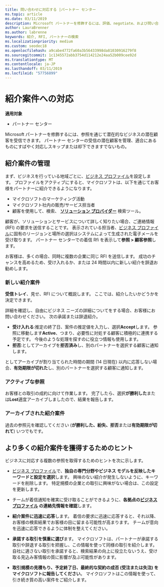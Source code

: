 ```yaml
---
title: 問い合わせに対応する |パートナー センター
ms.topic: article
ms.date: 03/11/2019
description: Microsoft パートナーを修飾するには、評価、negotiate、および問い合わせに対応するパートナー センターを通じてすることができます。
author: LauraBrenner
ms.author: labrenne
keywords: 紹介, RFI, パートナーの検索
ms.localizationpriority: medium
ms.custom: seodec18
ms.openlocfilehash: a9cabe4772fa60a3b56433998da81030916279f8
ms.sourcegitcommit: 1c1345572abb3754d114212e24aa52b009cee92d
ms.translationtype: MT
ms.contentlocale: ja-JP
ms.lasthandoff: 03/11/2019
ms.locfileid: "57756899"
---
```

# <a name="respond-to-referrals"></a>紹介案件への対応

**適用対象**

-  パートナー センター

Microsoft パートナーを修飾するには、参照を通じて潜在的なビジネスの潜在顧客を受信できます。 パートナー センターの受信の潜在顧客を管理、適合にあるものにすばやく対応しスキップまたは却下できますでないもの。 

## <a name="referral-management"></a>紹介案件の管理

まず、ビジネスを行っている地域ごとに、[ビジネス プロファイル](create-a-marketing-profile.md)を設定します。 プロファイルをアクティブにすると、マイクロソフトは、以下を通じてお客様をパートナーに紹介できるようになります。

*  マイクロソフトのマーケティング活動
*  マイクロソフト社内の販売/サービス担当者
*  顧客を使用して、検索、 **[ソリューション プロバイダー](https://www.microsoft.com/solution-providers/home)** 検索ツール。

顧客が、ソリューションとサービスについて詳しく知りたい場合、ご連絡情報 (RFI) の要求を送信することです。 表示されている担当者、[ビジネス プロファイル](create-a-marketing-profile.md)に固有のリージョンと場所の選択はシステムによって生成された電子メールを受け取ります。 パートナー センターでの着信 Rfi を表示して**参照 > 顧客参照**します。

お客様は、多くの場合、同時に複数の企業に同じ RFI を送信します。 成功のチャンスを高めるため、受け入れるか、または 24 時間以内に新しい紹介を辞退お勧めします。

### <a name="new-referrals"></a>新しい紹介案件

**受信トレイ**、見せ、RFI について概説します。 ここでは、紹介したいかどうかを決定できます。 

詳細を確認し、自由にビジネス ニーズの詳細についてをする場合、お客様にお問い合わせください。 次の承諾または辞退紹介。 

*  **受け入れる**:推定の終了日、案件の推定値を入力し、選択**Accept**します。 参照に移動します**Active**、つまり、必要性に対処する顧客に積極的に連携する予定です。 今後のような処理を探すのに役立つ情報も使用します。
*  **拒否**:としてアーカイブを**拒否済み**し、別のパートナーを選択する顧客に通知します。

としてアーカイブが割り当てられた時間の期間 (14 日現在) 以内に応答しない場合、**有効期限が切れた**し、別のパートナーを選択する顧客に通知します。

### <a name="active-referrals"></a>アクティブな参照

お客様との取引の成約に向けて作業します。 完了したら、選択**が勝利した**または**Lost**適宜アーカイブしましたので、結果を報告します。

### <a name="archived-referrals"></a>アーカイブされた紹介案件

過去の参照元を確認してください (**が勝利した、紛失、拒否**または**有効期限が切れて**) いつでもです。 

## <a name="getting-more-referrals"></a>より多くの紹介案件を獲得するためのヒント

ビジネスに対応する複数の参照を取得するためのヒントを次に示します。

*  [ビジネス プロファイル](create-a-marketing-profile.md)で、**独自の専門分野やビジネス モデルを反映したキーワードと設定を選択**します。 興味のない紹介が発生しないように、キーワードを削除します。 特定規模の企業との取引に興味がない場合は、この設定を更新します。

*  チームが着信通知を確実に受け取ることができるように、**各拠点の[ビジネス プロファイル](create-a-marketing-profile.md) の連絡先情報を確認**します。

*  **紹介案件に迅速に応答**します。 着信の要求に迅速に応答すると、それ以降、お客様の検索結果でお客様の目に留まる可能性が高まります。 チームが意向を迅速に応答できるように体制を整えてください。

*  **承諾する取引を慎重に選び**ます。 マイクロソフトは、パートナーが承諾する取引や辞退する取引を把握し、この情報を使って同様の取引を紹介します。 自社に適さない取引を承諾すると、検索結果の向上に役立たないうえ、受け取る見込み客情報の質に影響が及ぶ可能性があります。

*  **取引規模の見積もり、予定終了日、最終的な契約の成否 (受注または失注) をマイクロソフトに報告してください**。 マイクロソフトはこの情報を使って、引き続き質の高い案件をご紹介します。

